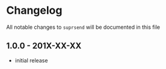 # Changelog

All notable changes to `suprsend` will be documented in this file

## 1.0.0 - 201X-XX-XX

- initial release

